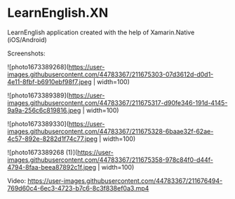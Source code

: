 # LearnEnglish.XN
LearnEnglish application created with the help of Xamarin.Native (iOS/Android) 

Screenshots:

![photo1673389268](https://user-images.githubusercontent.com/44783367/211675303-07d3612d-d0d1-4e11-8fbf-b6910ebf98f7.jpeg | width=100)

![photo1673389389](https://user-images.githubusercontent.com/44783367/211675317-d90fe346-191d-4145-9a9a-256c6c819816.jpeg | width=100)

![photo1673389330](https://user-images.githubusercontent.com/44783367/211675328-6baae32f-62ae-4c57-892e-8282d1f74c77.jpeg | width=100)

![photo1673389268 (1)](https://user-images.githubusercontent.com/44783367/211675358-978c84f0-d44f-4794-8faa-beea87892c1f.jpeg | width=100)

Video:
https://user-images.githubusercontent.com/44783367/211676494-769d60c4-6ec3-4723-b7c6-8c3f838ef0a3.mp4

